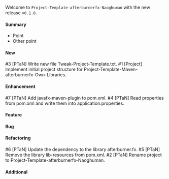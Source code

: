 Welcome to `Project-Template-afterburnerfx-Naoghuman` with the new release `v0.1.0`.



#### Summary
* Point
* Other point



#### New
#3 [PTaN] Write new file Tweak-Project-Template.txt.
#1 [Project] Implement initial project structure for Project-Template-Maven-afterburnerfx-Own-Libraries.



#### Enhancement
#7 [PTaN] Add javafx-maven-plugin to pom.xml.
#4 [PTaN] Read properties from pom.xml and write them into application.properties.



#### Feature



#### Bug



#### Refactoring
#6 [PTaN] Update the dependency to the library afterburner.fx.
#5 [PTaN] Remove the library lib-resources from pom.xml.
#2 [PTaN] Rename project to Project-Template-afterburnerfx-Naoghuman.



#### Additional



[//]: # (Issues which will be integrated in this release)
